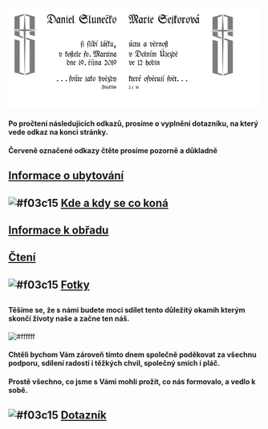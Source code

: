 ![](./header.png)

#### Po pročtení následujících odkazů, prosíme o vyplnění dotazníku, na který vede odkaz na konci stránky.
#### Červeně označené odkazy čtěte prosíme pozorně a důkladně

## [Informace o ubytování](./TheHood.md)
## ![#f03c15](https://placehold.it/15/f03c15/000000?text=+) [Kde a kdy se co koná](./Plan.md)
##
## [Informace k obřadu](./Gnosis.md)
## [Čtení](./Scripta.md)
##
## ![#f03c15](https://placehold.it/15/f03c15/000000?text=+) [Fotky](./Photo.md)
##

#### Těšíme se, že s námi budete moci sdílet tento důležitý okamih kterým skončí životy naše a začne ten náš.

![#ffffff](https://placehold.it/15/ffffff/000000?text=+)

#### Chtěli bychom Vám zároveň tímto dnem společně poděkovat za všechnu podporu, sdílení radostí i těžkých chvil, společný smích i pláč.
#### Prostě všechno, co jsme s Vámi mohli prožít, co nás formovalo, a vedlo k sobě.

## ![#f03c15](https://placehold.it/15/f03c15/000000?text=+) [Dotazník](https://forms.gle/J4Uwf7FK7NoLD9aE9)
##